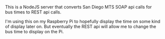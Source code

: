 This is a NodeJS server that converts San Diego MTS SOAP api calls for bus times to REST api calls. 

I'm using this on my Raspberry Pi to hopefully display the time on some kind of display later on.
But eventually the REST api will allow me to change the bus time to display on the Pi.
